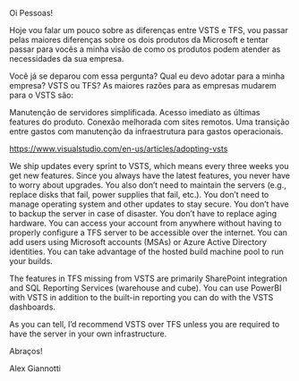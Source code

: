 Oi Pessoas!

Hoje vou falar um pouco sobre as diferenças entre VSTS e TFS, vou passar pelas maiores diferenças sobre os dois produtos da Microsoft e tentar passar para vocês a minha visão de como os produtos podem atender as necessidades da sua empresa.

Você já se deparou com essa pergunta? Qual eu devo adotar para a minha empresa? VSTS ou TFS? As maiores razões para as empresas mudarem para o VSTS são:

Manutenção de servidores simplificada.
Acesso imediato as últimas features do produto.
Conexão melhorada com sites remotos.
Uma transição entre gastos com manutenção da infraestrutura para gastos operacionais.
 

https://www.visualstudio.com/en-us/articles/adopting-vsts

We ship updates every sprint to VSTS, which means every three weeks you get new features. Since you always have the latest features, you never have to worry about upgrades. You also don’t need to maintain the servers (e.g., replace disks that fail, power supplies that fail, etc.). You don’t need to manage operating system and other updates to stay secure. You don’t have to backup the server in case of disaster. You don’t have to replace aging hardware. You can access your account from anywhere without having to properly configure a TFS server to be accessible over the internet. You can add users using Microsoft accounts (MSAs) or Azure Active Directory identities. You can take advantage of the hosted build machine pool to run your builds.

The features in TFS missing from VSTS are primarily SharePoint integration and SQL Reporting Services (warehouse and cube). You can use PowerBI with VSTS in addition to the built-in reporting you can do with the VSTS dashboards.

As you can tell, I’d recommend VSTS over TFS unless you are required to have the server in your own infrastructure.

Abraços!

Alex Giannotti